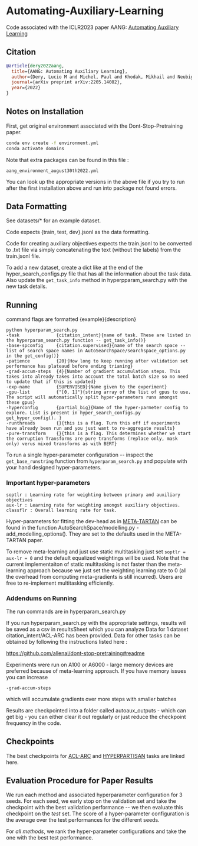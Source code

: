 # Automating-Auxiliary-Learning
Code associated with the ICLR2023 paper AANG: [Automating Auxiliary Learning](https://openreview.net/forum?id=vtVDI3w_BLL)

## Citation


```bibtex
@article{dery2022aang,
  title={AANG: Automating Auxiliary Learning},
  author={Dery, Lucio M and Michel, Paul and Khodak, Mikhail and Neubig, Graham and Talwalkar, Ameet},
  journal={arXiv preprint arXiv:2205.14082},
  year={2022}
}
```

## Notes on Installation

First, get original environment associated with the Dont-Stop-Pretraining paper.
```bash
conda env create -f environment.yml
conda activate domains
```
Note that extra packages can be found in this file :
```
aang_environment_august30th2022.yml
```
You can look up the appropriate versions in the above file if you try to run after the first installation above and run into package not found errors.

## Data Formatting
See datasets/* for an example dataset.

Code expects {train, test, dev}.jsonl as the data formatting.

Code for creating auxiliary objectives expects the train.jsonl to be converted to .txt file via simply concatenating the text (without the labels) from the train.jsonl file.

To add a new dataset, create a dict like at the end of the hyper_search_configs.py file that has all the information about the task data. Also update the `get_task_info` method in hyperpparam_search.py with the new task details.


## Running
command flags are formatted {example}{description}

```
python hyperparam_search.py
-task              {citation_intent}{name of task. These are listed in the hyperparam_search.py function -- get_task_info()}
-base-spconfig     {citation.supervised}{name of the search space -- list of search space names in AutoSearchSpace/searchspace_options.py in the get_config()}       
-patience          {20}{How long to keep running after validation set performance has plateaud before ending trianing} 
-grad-accum-steps  {4}{Number of gradient accumulation steps. This takes into already takes into account the total batch size so no need to update that if this is updated}
-exp-name          {SUPERVISED}{Name given to the experiment}
-gpu-list          {"[0, 1]"}{string array of the list of gpus to use. The script will automatically split hyper-parameters runs amongst these gpus} 
-hyperconfig       {partial_big}{Name of the hyper-parmeter config to explore. List is present in hyper_search_configs.py get_hyper_config(). }
-runthreads        {}{this is a flag. Turn this off if experiments have already been run and you just want to re-aggregate results}
-pure-transform    {}{this is a flag. This determines whether we start the corruption Transforms are pure transforms (replace only, mask only) verus mixed transforms as with BERT}
```
To run a single hyper-parameter configuration -- inspect the `get_base_runstring` function from  `hyperparam_search.py` and populate with your hand designed hyper-parameters.

### Important hyper-parameters
```
soptlr : Learning rate for weighting between primary and auxiliary objectives
aux-lr : Learning rate for weighting amongst auxiliary objectives. 
classflr : Overall learning rate for task.
```
Hyper-parameters for fitting the dev-head as in [META-TARTAN](https://arxiv.org/abs/2109.07437) can be found in the function AutoSearchSpace/modelling.py - add_modelling_options(). They are set to the defaults used in the META-TARTAN paper. 

To remove meta-learning and just use static multitasking just set `soptlr = aux-lr = 0` and the default equalized weightings will be used. Note that the current implementaiton of static multitasking is not faster than the meta-learning approach because we just set the weighting learning rate to 0 (all the overhead from computing meta-gradients is still incurred). Users are free to re-implement multitasking efficiently. 


### Addendums on Running
The run commands are in hyperparam_search.py

If you run hyperparam_search.py with the appropriate settings, results will be saved as a csv in resultsSheet which you can analyze
Data for 1 dataset citation_intent/ACL-ARC has been provided. Data for other tasks can be obtained by following the instructions listed here : 

https://github.com/allenai/dont-stop-pretraining#readme
 
Experiments were run on A100 or A6000 - large memory devices are preferred because of meta-learning approach. If you have memory issues you can increase 

`-grad-accum-steps`

which will accumulate gradients over more steps with smaller batches

Results are checkpointed into a folder called autoaux_outputs - which can get big - you can either clear it out regularly or just reduce the checkpoint frequency in the code.


## Checkpoints
The best checkpoints for [ACL-ARC](https://drive.google.com/file/d/1U8I2kHjHm4Yek0a3Tbog-ugQmC08svLg/view?usp=sharing) and [HYPERPARTISAN](https://drive.google.com/file/d/1Dc2CJTJGjV6V5bQoUVDF22Zw5WJ8m4fh/view?usp=sharing) tasks are linked here.

## Evaluation Procedure for Paper Results
We run each method and associated hyperparameter configuration for 3 seeds. For each seed, we early stop on the validation set and take the checkpoint with the best validation performance -- we then evaluate this checkpoint on the *test* set. The score of a hyper-parameter configuration is the average over the test performances for the different seeds.

For *all methods*,  we rank the hyper-parameter configurations and take the one with the best test performance.
